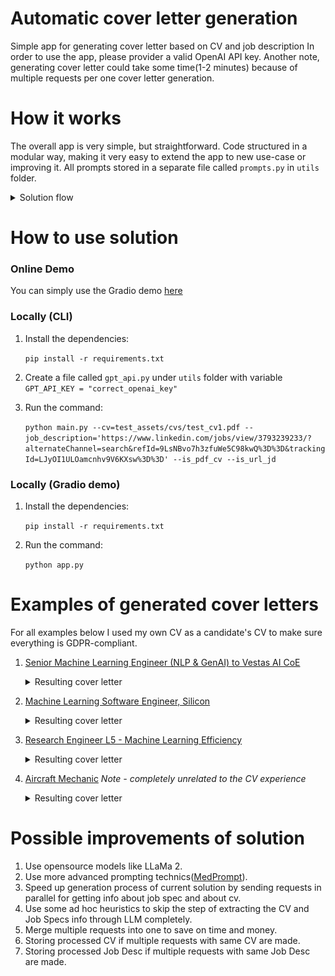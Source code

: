 # Automatic cover letter generation
Simple app for generating cover letter based on CV and job description
In order to use the app, please provider a valid OpenAI API key. Another note, generating cover letter could take some time(1-2 minutes) because of multiple requests per one cover letter generation. 

# How it works
The overall app is very simple, but straightforward. Code structured in a modular way, making it very easy to extend the app to new use-case or improving it.
All prompts stored in a separate file called `prompts.py` in `utils` folder.
   <details>
   <summary>Solution flow</summary>

   ![schema.png](imgs/schema.png)

   </details>

# How to use solution 
### Online Demo 
You can simply use the Gradio demo [here](https://huggingface.co/spaces/random-alex1/cover-letter)

### Locally (CLI)
1. Install the dependencies:
   
   `pip install -r requirements.txt`
2. Create a file called `gpt_api.py` under `utils` folder with variable `GPT_API_KEY = "correct_openai_key"`
3. Run the command:
   
    `python main.py --cv=test_assets/cvs/test_cv1.pdf --job_description='https://www.linkedin.com/jobs/view/3793239233/?alternateChannel=search&refId=9LsNBvo7h3zfuWe5C98kwQ%3D%3D&trackingId=LJyOI1ULOamcnhv9V6KXsw%3D%3D' --is_pdf_cv --is_url_jd`
### Locally (Gradio demo)
1. Install the dependencies:
   
   `pip install -r requirements.txt`
2. Run the command:
    
    `python app.py`

# Examples of generated cover letters
For all examples below I used my own CV as a candidate's CV to make sure everything is GDPR-compliant.
1. [Senior Machine Learning Engineer (NLP & GenAI) to Vestas AI CoE](https://www.linkedin.com/jobs/view/3802469758/?alternateChannel=search&refId=taHPSYQFILhmi%2FobI5yXHg%3D%3D&trackingId=Q1R2s0Pis5%2FsFIdHPS6%2BHQ%3D%3D)
   <details>
   <summary>Resulting cover letter</summary>
   Dear Ravi Bedadi,
   
   I am writing to express my keen interest in the Senior Machine Learning Engineer (NLP & GenAI) position at Vestas AI CoE, as advertised. With a solid foundation in applied mathematics and engineering, complemented by extensive professional experience in machine learning, data engineering, and specifically NLP, I am excited about the opportunity to contribute to Vestas' mission to accelerate business value through innovative AI solutions.
   
   My academic background includes a Master's degree in Applied Mathematics from HSE and a Bachelor's degree in Engineering from BMSTU. These programs equipped me with a deep understanding of optimisation algorithms, statistics, and programming, which have been fundamental to my success in the field. My professional journey has seen me advance from a Data Analysis Specialist to a Lead Machine Learning Engineer, where I currently oversee a team at Neurons Inc, ensuring the delivery of state-of-the-art model predictions and the maintenance of MLOps and LLMOps practices.
   
   At ThePlatypus, I built the core algorithm for an HRtech startup platform, engaging in NLP and R&D work, and delivering end-to-end machine learning models. This hands-on experience with NLP and my subsequent leadership role have honed my skills in developing and productizing ML algorithms, aligning perfectly with the responsibilities outlined for the role at Vestas.
   
   My technical skills are a strong match for the qualifications sought by Vestas. I am proficient in Python, R, Golang, and SQL, and have extensive experience with technologies and tools such as TensorFlow, PyTorch, Keras, scikit-learn, LangChain, LlamaIndex, and cloud platforms. Although my experience with cloud deployment has been primarily with GCP, I am confident in my ability to adapt to Azure and have a proven track record of deploying solutions with CI/CD practices.
   
   I am particularly drawn to Vestas' commitment to impacting climate change and fostering a diverse and inclusive workplace. I am eager to bring my entrepreneurial spirit, technical vision, and collaborative drive to a team of senior data scientists and ML engineers. I am passionate about continuous learning and staying abreast of the latest advancements in the field, which I believe will be an asset to the AI CoE at Vestas.
   
   I am fluent in English and possess strong communication skills, which I have leveraged to collaborate closely with both business and technology functions. My experience in managing and mentoring teams aligns with the expectation of contributing to the AI CoE's organizational and cultural development.
   
   I am excited about the opportunity to shape the role within the AI CoE and to be part of a global leader in sustainable energy solutions. I am looking forward to the possibility of discussing how my background, skills, and enthusiasms can be in alignment with the innovative work being done at Vestas.
   
   Thank you for considering my application. I am available at your earliest convenience for an interview and can be reached at aleksei.zotov.ml@gmail.com or via my GitHub at github.com/random-alex. I am looking forward to the opportunity to further discuss how I can contribute to Vestas AI CoE.
   
   Warm regards,
   
   Aleksei Zotov
   Copenhagen
   </details>

2. [Machine Learning Software Engineer, Silicon](https://www.google.com/about/careers/applications/jobs/results/98714511294243526-machine-learning-software-engineer-silicon)
   <details>
   <summary>Resulting cover letter</summary>
   **Aleksei Zotov**
   Copenhagen

   [Today’s Date]
   
   Hiring Manager
   Google
   1600 Amphitheatre Parkway
   Mountain View, CA 94043
   USA
   
   Dear Hiring Manager,
   
   I am writing to express my interest in the Machine Learning Software Engineer, Silicon position at Google, as advertised. With a robust background in machine learning engineering and data science, complemented by hands-on experience with high-performance ML models and MLOps, I am excited about the opportunity to contribute to Google's pioneering efforts in next-generation technologies.
   
   Currently, as the Lead Machine Learning Engineer at Neurons Inc, I have honed my skills in building and managing a proficient ML & Data engineering team, ensuring the delivery of cutting-edge model predictions for computer vision and NLP tasks. My role involves strategic advising, quality assurance of scientific product aspects, and implementing best practices in MLOps and LLMOps, all of which are directly aligned with the responsibilities outlined for your role.
   
   My technical expertise is grounded in a strong educational foundation with an MS in Applied Math from HSE and a BS in Engineering from BMSTU, where I excelled in applied mathematics, optimization algorithms, statistics, and signal processing methods. I have consistently leveraged my knowledge in Python, TensorFlow, PyTorch, and other technologies to build scalable and efficient ML solutions, as demonstrated in my previous roles at ThePlatypus and Revolut.
   
   The prospect of working on EdgeTPU and contributing to the compiler, runtime, and SDK for embedded ML accelerators is particularly appealing to me. My experience in managing ML engineering infrastructure budgets, combined with my technical acumen, positions me well to identify usability pain points, lead cross-site engineering teams, and enhance SDK release processes through automation and monitoring.
   
   I am particularly drawn to the challenge of optimizing ML models for on-device serving and am confident in my ability to navigate the trade-offs between flexibility and performance. My hands-on experience with GCP, Cloud Run, Docker, k8s, and other relevant technologies will be instrumental in enhancing the TPU programming model and supporting user-guided compilation.
   
   I am enthusiastic about the possibility of joining Google and am confident that my skills and experiences align well with the qualifications and responsibilities of the Machine Learning Software Engineer, Silicon role. I am looking forward to the opportunity to discuss how my background, skills, and enthusiasms can contribute to the innovative work at Google.
   
   Thank you for considering my application. I am looking forward to the opportunity to discuss my application in further detail and am available at your earliest convenience.
   
   Warm regards,
   
   Aleksei Zotov
   </details>
3. [Research Engineer L5 - Machine Learning Efficiency](https://jobs.netflix.com/jobs/310851659)
   <details>
   <summary>Resulting cover letter</summary>
   Dear Hiring Manager,

   I am writing to express my keen interest in the position advertised, which aligns perfectly with my professional expertise and career aspirations. With over five years of dedicated experience in machine learning and software engineering, I have honed my skills in developing and optimizing large-scale deep neural networks, particularly in the realms of natural language processing and computer vision.
   
   Currently, as the Lead Machine Learning Engineer at Neurons Inc, I have had the privilege of building and managing a talented ML & Data engineering team, delivering state-of-the-art model predictions. My role involves advising on product strategies, managing budgets, and implementing MLOps and LLMOps best practices, all of which have equipped me with the technical leadership and cross-functional collaboration skills sought in your job description.
   
   My tenure at ThePlatypus and Revolut allowed me to build core algorithms for an HRtech platform, optimize hiring processes, and develop backend solutions for People Ops tools. These experiences have solidified my expertise in Python and Java, as well as my deep understanding of TensorFlow and PyTorch, aligning with the software development requirements of your role.
   
   I hold a graduate degree in Applied Math from HSE and an undergraduate degree in Engineering from BMSTU, where I excelled in topics such as statistical methods and signal processing methods. My education has provided me with a strong foundation in the statistical knowledge and understanding of ML hardware and software that your position demands.
   
   In my previous roles, I have demonstrated efficiency optimizations through techniques like model pruning and compute-efficient fine-tuning. My familiarity with GPU-based optimizations and cloud computing platforms, including Google Cloud Platform, positions me as an ideal candidate to contribute to your team's success.
   
   I am particularly excited about the opportunity to apply my skills in a role that values applied research in an industrial setting. My experience in delivering end-to-end machine learning models and my proactive engagement in MLOps reflect my ability to contribute meaningfully to your organization's innovative projects.
   
   I am eager to bring my background in large foundation models, my technical acumen, and my passion for machine learning to your esteemed company. I am confident that my proactive approach and commitment to excellence will make a significant impact on your team.
   
   Thank you for considering my application. I look forward to the possibility of discussing this exciting opportunity with you.
   
   Warm regards,
   
   Aleksei Zotov
   aleksei.zotov.ml@gmail.com
   github.com/random-alex
   </details>
4. [Aircraft Mechanic](https://careers.ryanair.com/search/#job/2668E4C341) _Note - completely unrelated to the CV experience_
   <details>
   <summary>Resulting cover letter</summary>
   **Cover Letter**

   Aleksei Zotov
   Copenhagen
   aleksei.zotov.ml@gmail.com
   
   [Date]
   
   Hiring Manager
   SEAM (South East Aviation Malta)
   Luqa, Malta
   
   Dear Hiring Manager,
   
   I am writing to express my interest in the Aircraft Mechanic position at SEAM, as advertised. While my background is not in aviation mechanics, I am an enthusiastic professional with a rich history in engineering, data science, and machine learning, and I am seeking a dynamic career shift where I can apply my analytical skills, problem-solving abilities, and commitment to excellence in a new and challenging environment.
   
   My tenure as a Lead Machine Learning Engineer at Neurons Inc, coupled with previous roles at ThePlatypus and Revolut, has equipped me with a robust skill set that, although not directly aligned with aviation mechanics, is reflective of a keen aptitude for complex systems, technical troubleshooting, and meticulous attention to detail. My experience with building and managing high-performing teams, advising on product strategies, and delivering state-of-the-art model predictions for computer vision and natural language processing tasks demonstrates my capability to quickly adapt to new technologies and industries.
   
   I hold a Master of Science in Applied Math from HSE and a Bachelor of Science in Engineering from BMSTU, where I delved into applied math, optimization algorithms, statistics, and signal processing. The analytical and mathematical foundation I have developed is a testament to my ability to understand intricate systems and processes, a skill I am eager to translate into the field of aircraft maintenance.
   
   Although my experience with Boeing aircraft is limited, my engineering background and proven ability to learn and master new technologies and tools positions me as a candidate who can bring a fresh perspective to your team. My proficiency in programming languages and cloud services, along with my experience in managing projects and teams, aligns with the energetic and committed individual you seek, capable of working both independently and collaboratively.
   
   I am drawn to SEAM's reputation for providing a stable work environment and opportunities for technical training and professional growth. I am confident that my unique background, combined with my willingness to immerse myself in the aviation industry and undergo the necessary technical training, will enable me to make a valuable contribution to SEAM.
   
   I am excited about the opportunity to discuss how my experience and skills can benefit your esteemed company. Thank you for considering my application. I look forward to the possibility of contributing to SEAM's success.
   
   Warm regards,
   
   Aleksei Zotov
   
   ---
   
   Please note that while I have drafted this cover letter with a focus on transferable skills and a willingness to undergo a career change, the applicant's experience does not directly match the qualifications and skills typically required for an Aircraft Mechanic role. It is essential for the applicant to be aware of the significant learning curve and the need for additional training to meet the specific demands of the aviation industry.
   </details>


# Possible improvements of solution
1. Use opensource models like LLaMa 2. 
2. Use more advanced prompting technics([MedPrompt](https://arxiv.org/pdf/2311.16452.pdf)).
3. Speed up generation process of current solution by sending requests in parallel for getting info about job spec and about cv.
4. Use some ad hoc heuristics to skip the step of extracting the CV and Job Specs info through LLM completely.
5. Merge multiple requests into one to save on time and money.
6. Storing processed CV if multiple requests with same CV are made.
7. Storing processed Job Desc if multiple requests with same Job Desc are made.
